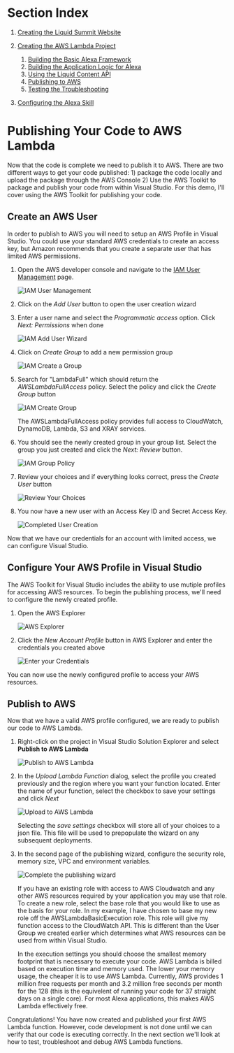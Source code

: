 # Section Index
1. [Creating the Liquid Summit Website](1_Setup_Liquid_Content.md)
2. [Creating the AWS Lambda Project](2_Create_AWS_Lambda_Project.md)

   1. [Building the Basic Alexa Framework](2-1_Create_Basic_Framework.md)
   2. [Building the Application Logic for Alexa](2-2_Create_Application_Logic.md)
   3. [Using the Liquid Content API](2-3_Use_Liquid_Content_API.md)
   4. [Publishing to AWS](2-4_Publishing_Lambda.md)
   5. [Testing the Troubleshooting](2-5_Testing_Lambda_Function.md)

3. [Configuring the Alexa Skill](3_Configure_Alexa_Skill.md)

# Publishing Your Code to AWS Lambda

Now that the code is complete we need to publish it to AWS. There are two different ways to get your code published: 1) package the code locally and upload the package through the AWS Console 2) Use the AWS Toolkit to package and publish your code from within Visual Studio.  For this demo, I'll cover using the AWS Toolkit for publishing your code.

## Create an AWS User

In order to publish to AWS you will need to setup an AWS Profile in Visual Studio. You could use your standard AWS credentials to create an access key, but Amazon recommends that you create a separate user that has limited AWS permissions.

1. Open the AWS developer console and navigate to the [IAM User Management](https://console.aws.amazon.com/iam/home#/users) page.

    ![IAM User Management](images/publish_iam-user.png)

2. Click on the _Add User_ button to open the user creation wizard


3. Enter a user name and select the _Programmatic access_ option. Click _Next: Permissions_ when done

    ![IAM Add User Wizard](images/publish_iam-add-user.png)

4. Click on _Create Group_ to add a new permission group

    ![IAM Create a Group](images/publish_iam-create-group.png)

5. Search for "LambdaFull" which should return the _AWSLambdaFullAccess_ policy. Select the policy and click the _Create Group_ button

    ![IAM Create Group](images/publish_iam-new-group.png)

   The AWSLambdaFullAccess policy provides full access to CloudWatch, DynamoDB, Lambda, S3 and XRAY services.

6. You should see the newly created group in your group list.  Select the group you just created and click the _Next: Review_ button.

    ![IAM Group Policy](images/publish_iam-group-list.png)

7. Review your choices and if everything looks correct, press the _Create User_ button

    ![Review Your Choices](images/publish_iam-review-user.png)


8. You now have a new user with an Access Key ID and Secret Access Key.

    ![Completed User Creation](images/publish_iam-user-complete.png)


Now that we have our credentials for an account with limited access, we can configure Visual Studio.

## Configure Your AWS Profile in Visual Studio

The AWS Toolkit for Visual Studio includes the ability to use mutiple profiles for accessing AWS resources. To begin the publishing process, we'll need to configure the newly created profile.

1. Open the AWS Explorer

    ![AWS Explorer](images/publish_iam-aws-explorer.png)

2. Click the _New Account Profile_ button in AWS Explorer and enter the credentials you created above

    ![Enter your Credentials](images/publish_iam-new-profile.png)

You can now use the newly configured profile to access your AWS resources.

## Publish to AWS 

Now that we have a valid AWS profile configured, we are ready to publish our code to AWS Lambda.

1. Right-click on the project in Visual Studio Solution Explorer and select **Publish to AWS Lambda**

    ![Publish to AWS Lambda](images/code_publish.png)

2. In the _Upload Lambda Function_ dialog, select the profile you created previously and the region where you want your function located. Enter the name of your function, select the checkbox to save your settings and click _Next_

    ![Upload to AWS Lambda](images/publish_upload-1.png)

   Selecting the _save settings_ checkbox will store all of your choices to a json file. This file will be used to prepopulate the wizard on any subsequent deployments. 

3. In the second page of the publishing wizard, configure the security role, memory size, VPC and environment variables.

    ![Complete the publishing wizard](images/publish_upload-2.png)

   If you have an existing role with access to AWS Cloudwatch and any other AWS resources required by your application you may use that role. To create a new role, select the base role that you would like to use as the basis for your role.  In my example, I have chosen to base my new role off the AWSLambdaBasicExecution role. This role will give my function access to the CloudWatch API. This is different than the User Group we created earlier which determines what AWS resources can be used from within Visual Studio.

    In the execution settings you should choose the smallest memory footprint that is necessary to execute your code. AWS Lambda is billed based on execution time and memory used. The lower your memory usage, the cheaper it is to use AWS Lambda. Currently, AWS provides 1 million free requests per month and 3.2 million free seconds per month for the 128 (this is the equivelent of running your code for 37 straight days on a single core). For most Alexa applications, this makes AWS Lambda effectively free.

Congratulations! You have now created and published your first AWS Lambda function. However, code development is not done until we can verify that our code is executing correctly. In the next section we'll look at how to test, troubleshoot and debug AWS Lambda functions. 